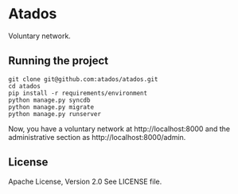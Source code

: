Atados
======

Voluntary network.


Running the project
-------------------

    git clone git@github.com:atados/atados.git
    cd atados
    pip install -r requirements/environment
    python manage.py syncdb
    python manage.py migrate
    python manage.py runserver

Now, you have a voluntary network at http://localhost:8000 and the
administrative section as http://localhost:8000/admin.


License
-------

Apache License, Version 2.0
See LICENSE file.

